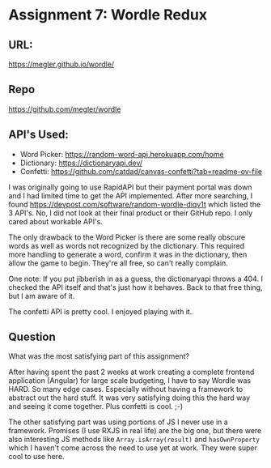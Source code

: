 # Assignment 7: Wordle Redux

## URL:

https://megler.github.io/wordle/

## Repo

https://github.com/megler/wordle

## API's Used:

- Word Picker: https://random-word-api.herokuapp.com/home
- Dictionary: https://dictionaryapi.dev/
- Confetti: https://github.com/catdad/canvas-confetti?tab=readme-ov-file

I was originally going to use RapidAPI but their payment portal was down and I had limited time to get the API implemented. After more searching, I found https://devpost.com/software/random-wordle-diqv1t which listed the 3 API's. No, I did not look at their final product or their GitHub repo. I only cared about workable API's.

The only drawback to the Word Picker is there are some really obscure words as well as words not recognized by the dictionary. This required more handling to generate a word, confirm it was in the dictionary, then allow the game to begin. They're all free, so can't really complain.

One note: If you put jibberish in as a guess, the dictionaryapi throws a 404. I checked the API itself and that's just how it behaves. Back to that free thing, but I am aware of it.

The confetti API is pretty cool. I enjoyed playing with it.

## Question

What was the most satisfying part of this assignment?

After having spent the past 2 weeks at work creating a complete frontend application (Angular) for large scale budgeting, I have to say Wordle was HARD. So many edge cases. Especially without having a framework to abstract out the hard stuff. It was very satisfying doing this the hard way and seeing it come together. Plus confetti is cool. ;-)

The other satisfying part was using portions of JS I never use in a framework. Promises (I use RXJS in real life) are the big one, but there were also interesting JS methods like `Array.isArray(result)` and `hasOwnProperty` which I haven't come across the need to use yet at work. They were super cool to use here.
